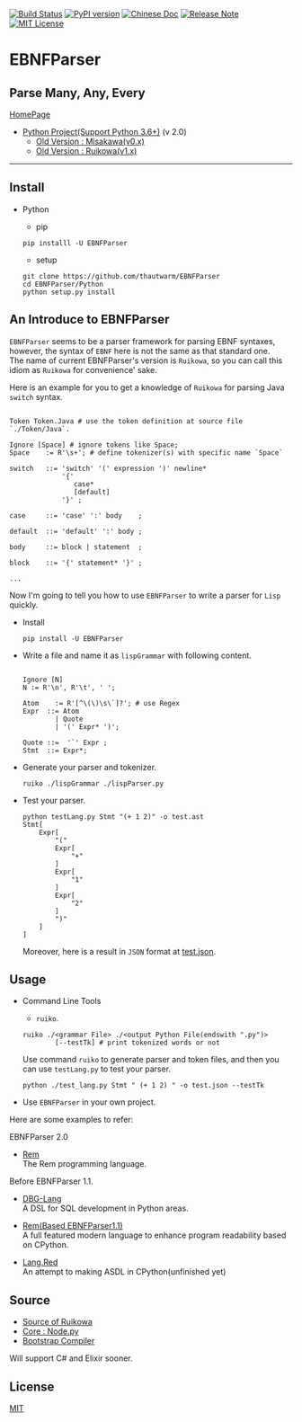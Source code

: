 [![Build Status](https://travis-ci.org/thautwarm/EBNFParser.svg?branch=master)](https://travis-ci.org/thautwarm/EBNFParser)
[![PyPI version](https://img.shields.io/pypi/v/EBNFParser.svg)](https://pypi.python.org/pypi/EBNFParser)
[![Chinese Doc](https://img.shields.io/badge/docs-RuikowaEBNF-yellow.svg?style=flat)](https://github.com/thautwarm/EBNFParser/blob/master/Ruikowa.zh.md)
[![Release Note](https://img.shields.io/badge/note-release-orange.svg)](https://github.com/thautwarm/EBNFParser/blob/master/Python/release-note)
[![MIT License](https://img.shields.io/badge/license-MIT-Green.svg?style=flat)](https://github.com/thautwarm/EBNFParser/blob/master/LICENSE)

# EBNFParser
Parse Many, Any, Every
---------
[HomePage](https://github.com/thautwarm/EBNFParser)

- [Python Project(Support Python 3.6+)](https://github.com/thautwarm/EBNFParser/tree/master/Python) (v 2.0)
    - [Old Version : Misakawa(v0.x)](https://github.com/thautwarm/EBNFParser/tree/master/Misakawa.md)
    - [Old Version : Ruikowa(v1.x)](https://github.com/thautwarm/EBNFParser/tree/master/README.md)


--------------------

## Install
- Python
    - pip  

    `pip installl -U EBNFParser`
    
    - setup 
    ```shell
    git clone https://github.com/thautwarm/EBNFParser
    cd EBNFParser/Python
    python setup.py install
    ``` 


## An Introduce to EBNFParser

`EBNFParser` seems to be a parser framework for parsing EBNF syntaxes, however, 
the syntax of `EBNF` here is not the same as that standard one.  
The name of current EBNFParser's version  is `Ruikowa`, so you can call this idiom as `Ruikowa` for convenience' sake.

Here is an example for you to get a knowledge of `Ruikowa` for parsing Java `switch` syntax. 

```BNF

Token Token.Java # use the token definition at source file `./Token/Java`.

Ignore [Space] # ignore tokens like Space;
Space    := R'\s+'; # define tokenizer(s) with specific name `Space`

switch   ::= 'switch' '(' expression ')' newline*
             '{'  
                case*
                [default]
             '}' ;

case     ::= 'case' ':' body    ;

default  ::= 'default' ':' body ;

body     ::= block | statement  ;

block    ::= '{' statement* '}' ;

...

```

Now I'm going to tell you how to use `EBNFParser` to write a parser for `Lisp` quickly.

- Install
    
    `pip install -U EBNFParser`


- Write a file and name it as `lispGrammar` with following content.

    ```BNF

    Ignore [N]
    N := R'\n', R'\t', ' ';

    Atom    := R'[^\(\)\s\`]?'; # use Regex
    Expr  ::= Atom
            | Quote
            | '(' Expr* ')';

    Quote ::=  '`' Expr ;
    Stmt  ::= Expr*;

    ```

- Generate your parser and tokenizer.

    `ruiko ./lispGrammar ./lispParser.py`

- Test your parser.

    ```shell
    python testLang.py Stmt "(+ 1 2)" -o test.ast
    Stmt[
        Expr[
            "("
            Expr[
                "+"
            ]
            Expr[
                "1"
            ]
            Expr[
                "2"
            ]
            ")"
        ]
    ]
    ```

    Moreover, here is a result in `JSON` format at [test.json](https://github.com/thautwarm/EBNFParser/blob/boating-new/tests/Ruikowa/Lang/Lisp/test.json).

## Usage 

- Command Line Tools
    - `ruiko`.

    ```shell
    ruiko ./<grammar File> ./<output Python File(endswith ".py")>
            [--testTk] # print tokenized words or not
    ```
    Use command `ruiko` to generate parser and token files, and then you can use `testLang.py` to test your parser.

    ```shell
    python ./test_lang.py Stmt " (+ 1 2) " -o test.json --testTk
    ```

- Use `EBNFParser` in your own project.


Here are some examples to refer:  

EBNFParser 2.0

- [Rem](https://github.com/thautwarm/Rem)  
    The Rem programming language.

Before EBNFParser 1.1.  

- [DBG-Lang](https://github.com/thautwarm/dbg-lang)  
    A DSL for SQL development in Python areas.

- [Rem(Based EBNFParser1.1)](https://github.com/thautwarm/Rem/tree/backend-ebnfparser1.1)  
    A full featured modern language to enhance program readability based on CPython.

- [Lang.Red](https://github.com/thautwarm/lang.red)  
    An attempt to making ASDL in CPython(unfinished yet)



## Source

- [Source of Ruikowa](https://github.com/thautwarm/EBNFParser/tree/master/Python/Ruikowa)
- [Core : Node.py](https://github.com/thautwarm/EBNFParser/tree/master/Python/Ruikowa/ObjectRegex/Node.py)
- [Bootstrap Compiler](https://github.com/thautwarm/EBNFParser/tree/master/Python/Ruikowa/Bootstrap)

Will support C# and Elixir sooner.


## License  
[MIT](./LICENSE)

    













